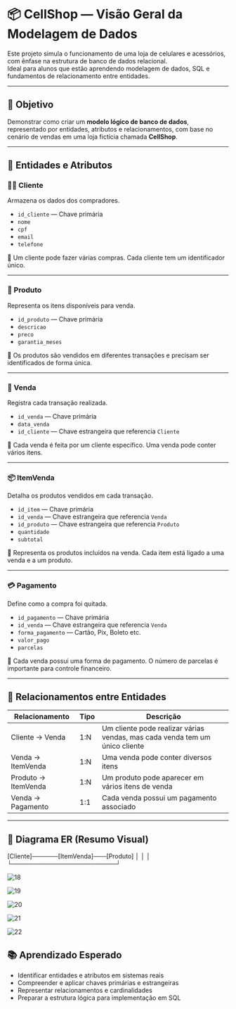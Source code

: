 # 📦 CellShop — Visão Geral da Modelagem de Dados

Este projeto simula o funcionamento de uma loja de celulares e acessórios, com ênfase na estrutura de banco de dados relacional.  
Ideal para alunos que estão aprendendo modelagem de dados, SQL e fundamentos de relacionamento entre entidades.

---

## 🧠 Objetivo

Demonstrar como criar um **modelo lógico de banco de dados**, representado por entidades, atributos e relacionamentos, com base no cenário de vendas em uma loja fictícia chamada **CellShop**.

---

## 🧱 Entidades e Atributos

### 🧑‍💼 Cliente
Armazena os dados dos compradores.

- `id_cliente` — Chave primária
- `nome`
- `cpf`
- `email`
- `telefone`

📘 Um cliente pode fazer várias compras. Cada cliente tem um identificador único.

---

### 📱 Produto
Representa os itens disponíveis para venda.

- `id_produto` — Chave primária
- `descricao`
- `preco`
- `garantia_meses`

📘 Os produtos são vendidos em diferentes transações e precisam ser identificados de forma única.

---

### 🧾 Venda
Registra cada transação realizada.

- `id_venda` — Chave primária
- `data_venda`
- `id_cliente` — Chave estrangeira que referencia `Cliente`

📘 Cada venda é feita por um cliente específico. Uma venda pode conter vários itens.

---

### 📦 ItemVenda
Detalha os produtos vendidos em cada transação.

- `id_item` — Chave primária
- `id_venda` — Chave estrangeira que referencia `Venda`
- `id_produto` — Chave estrangeira que referencia `Produto`
- `quantidade`
- `subtotal`

📘 Representa os produtos incluídos na venda. Cada item está ligado a uma venda e a um produto.

---

### 💳 Pagamento
Define como a compra foi quitada.

- `id_pagamento` — Chave primária
- `id_venda` — Chave estrangeira que referencia `Venda`
- `forma_pagamento` — Cartão, Pix, Boleto etc.
- `valor_pago`
- `parcelas`

📘 Cada venda possui uma forma de pagamento. O número de parcelas é importante para controle financeiro.

---

## 🔗 Relacionamentos entre Entidades

| Relacionamento             | Tipo     | Descrição                                                                 |
|----------------------------|----------|----------------------------------------------------------------------------|
| Cliente → Venda            | 1:N      | Um cliente pode realizar várias vendas, mas cada venda tem um único cliente |
| Venda → ItemVenda          | 1:N      | Uma venda pode conter diversos itens                                     |
| Produto → ItemVenda        | 1:N      | Um produto pode aparecer em vários itens de venda                         |
| Venda → Pagamento          | 1:1      | Cada venda possui um pagamento associado                                 |

---

## 🧩 Diagrama ER (Resumo Visual)
[Cliente]───<Venda>───[ItemVenda]───[Produto] │ │ │ 
└────────────<Pagamento>────────────┘

![18](https://github.com/user-attachments/assets/0a634dc9-10e8-4f70-aaf4-395cf364e3d0)

![19](https://github.com/user-attachments/assets/278e31d4-fe00-4448-8ffe-7a8d46ebb846)

![20](https://github.com/user-attachments/assets/b06a174e-9314-4eef-b4b3-2c684c721fe7)

![21](https://github.com/user-attachments/assets/fc26e92c-dc66-4654-a59b-2eac304ae25d)

![22](https://github.com/user-attachments/assets/27855702-ce85-44be-85b5-c4dd2267384a)


## 📚 Aprendizado Esperado

- Identificar entidades e atributos em sistemas reais
- Compreender e aplicar chaves primárias e estrangeiras
- Representar relacionamentos e cardinalidades
- Preparar a estrutura lógica para implementação em SQL
